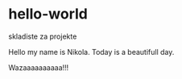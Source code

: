 # hello-world

skladiste za projekte

Hello my name is Nikola. Today is a beautifull day.

Wazaaaaaaaaaa!!!
